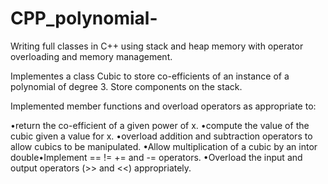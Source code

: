 # CPP_polynomial-
Writing full classes in C++ using stack and heap memory with operator overloading and memory management. 

Implementes a class Cubic to store co-efficients of an instance of a polynomial of degree 3. Store components  on  the  stack.

Implemented member functions and overload operators as appropriate to: 

•return the co-efficient of a given power of x.
•compute the value of the cubic given a value for x.
•overload addition and subtraction operators to allow cubics to be manipulated. 
•Allow multiplication of a cubic by an intor double•Implement == != += and -= operators.
•Overload the input and output operators (>> and <<) appropriately.


